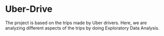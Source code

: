 # Uber-Drive
The project is based on the trips made by Uber drivers. Here, we are analyzing different aspects of the trips by doing Exploratory Data Analysis.
